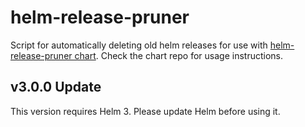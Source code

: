 # helm-release-pruner

Script for automatically deleting old helm releases for use with
[helm-release-pruner chart](https://github.com/FairwindsOps/charts/tree/master/incubator/helm-release-pruner). Check the chart repo for usage instructions.

## v3.0.0 Update

This version requires Helm 3. Please update Helm before using it.

